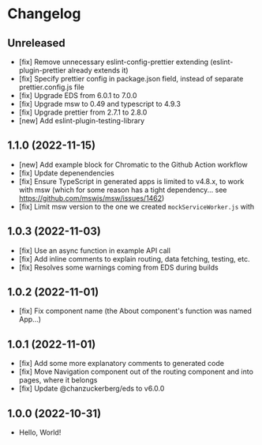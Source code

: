 # Changelog

## Unreleased

- [fix] Remove unnecessary eslint-config-prettier extending (eslint-plugin-prettier already extends it)
- [fix] Specify prettier config in package.json field, instead of separate prettier.config.js file
- [fix] Upgrade EDS from 6.0.1 to 7.0.0
- [fix] Upgrade msw to 0.49 and typescript to 4.9.3
- [fix] Upgrade prettier from 2.7.1 to 2.8.0
- [new] Add eslint-plugin-testing-library

## 1.1.0 (2022-11-15)

- [new] Add example block for Chromatic to the Github Action workflow
- [fix] Update depenendencies
- [fix] Ensure TypeScript in generated apps is limited to v4.8.x, to work with msw (which for some reason has a tight dependency... see https://github.com/mswjs/msw/issues/1462)
- [fix] Limit msw version to the one we created `mockServiceWorker.js` with

## 1.0.3 (2022-11-03)

- [fix] Use an async function in example API call
- [fix] Add inline comments to explain routing, data fetching, testing, etc.
- [fix] Resolves some warnings coming from EDS during builds

## 1.0.2 (2022-11-01)

- [fix] Fix component name (the About component's function was named App...)

## 1.0.1 (2022-11-01)

- [fix] Add some more explanatory comments to generated code
- [fix] Move Navigation component out of the routing component and into pages, where it belongs
- [fix] Update @chanzuckerberg/eds to v6.0.0

## 1.0.0 (2022-10-31)

- Hello, World!
